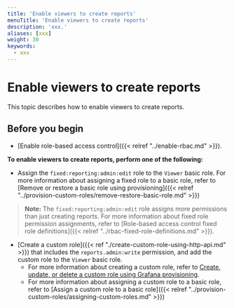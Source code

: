 ```yaml
---
title: 'Enable viewers to create reports'
menuTitle: 'Enable viewers to create reports'
description: 'xxx.'
aliases: [xxx]
weight: 30
keywords:
  - xxx
---
```


# Enable viewers to create reports

This topic describes how to enable viewers to create reports.

## Before you begin

- [Enable role-based access control]({{< relref "../enable-rbac.md" >}}).

**To enable viewers to create reports, perform one of the following:**

- Assign the `fixed:reporting:admin:edit` role to the `Viewer` basic role. For more information about assigning a fixed role to a basic role, refer to [Remove or restore a basic role using provisioning]({{< relref "../provision-custom-roles/remove-restore-basic-role.md" >}})

> **Note:** The `fixed:reporting:admin:edit` role assigns more permissions than just creating reports. For more information about fixed role permission assignments, refer to [Role-based access control fixed role definitions]({{< relref "../rbac-fixed-role-definitions.md" >}}).

- [Create a custom role]({{< ref "./create-custom-role-using-http-api.md" >}}) that includes the `reports.admin:write` permission, and add the custom role to the `Viewer` basic role.
  - For more information about creating a custom role, refer to [Create, update, or delete a custom role using Grafana provisioning](../provision-custom-roles/create-update-delete-custom-role.md).
  - For more information about assigning a custom role to a basic role, refer to [Assign a custom role to a basic role]({{< relref "../provision-custom-roles/assigning-custom-roles.md" >}})
